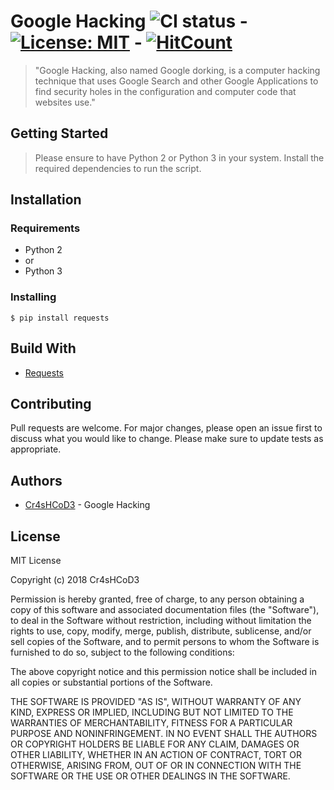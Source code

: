 # Google Hacking ![CI status](https://img.shields.io/badge/build-passing-brightgreen.svg) - [![License: MIT](https://img.shields.io/badge/License-MIT-yellow.svg)](https://opensource.org/licenses/MIT) - [![HitCount](http://hits.dwyl.io/cr4shcod3/google_hacking.svg)](http://hits.dwyl.io/cr4shcod3/google_hacking)

> "Google Hacking, also named Google dorking, is a computer hacking technique that uses Google Search and other Google Applications to find security holes in the configuration and computer code that websites use."

## Getting Started
> Please ensure to have Python 2 or Python 3 in your system. Install the required dependencies to run the script.

## Installation

### Requirements

* Python 2
* or
* Python 3

### Installing

`$ pip install requests`

## Build With
* [Requests](https://github.com/requests/requests)

## Contributing
Pull requests are welcome. For major changes, please open an issue first to discuss what you would like to change.
Please make sure to update tests as appropriate.

## Authors
* [Cr4sHCoD3](https://www.facebook.com/EdwardKevinTorvalds) - Google Hacking

## License
MIT License

Copyright (c) 2018 Cr4sHCoD3

Permission is hereby granted, free of charge, to any person obtaining a copy
of this software and associated documentation files (the "Software"), to deal
in the Software without restriction, including without limitation the rights
to use, copy, modify, merge, publish, distribute, sublicense, and/or sell
copies of the Software, and to permit persons to whom the Software is
furnished to do so, subject to the following conditions:

The above copyright notice and this permission notice shall be included in all
copies or substantial portions of the Software.

THE SOFTWARE IS PROVIDED "AS IS", WITHOUT WARRANTY OF ANY KIND, EXPRESS OR
IMPLIED, INCLUDING BUT NOT LIMITED TO THE WARRANTIES OF MERCHANTABILITY,
FITNESS FOR A PARTICULAR PURPOSE AND NONINFRINGEMENT. IN NO EVENT SHALL THE
AUTHORS OR COPYRIGHT HOLDERS BE LIABLE FOR ANY CLAIM, DAMAGES OR OTHER
LIABILITY, WHETHER IN AN ACTION OF CONTRACT, TORT OR OTHERWISE, ARISING FROM,
OUT OF OR IN CONNECTION WITH THE SOFTWARE OR THE USE OR OTHER DEALINGS IN THE
SOFTWARE.
